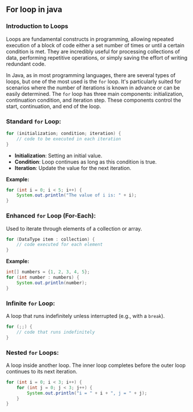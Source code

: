 ## For loop in java

### Introduction to Loops
Loops are fundamental constructs in programming, allowing repeated execution of a block of code either a set number of times or until a certain condition is met. They are incredibly useful for processing collections of data, performing repetitive operations, or simply saving the effort of writing redundant code.

In Java, as in most programming languages, there are several types of loops, but one of the most used is the `for` loop. It's particularly suited for scenarios where the number of iterations is known in advance or can be easily determined. The `for` loop has three main components: initialization, continuation condition, and iteration step. These components control the start, continuation, and end of the loop.

### Standard `for` Loop:
```java
for (initialization; condition; iteration) {
    // code to be executed in each iteration
}
```
- **Initialization**: Setting an initial value.
- **Condition**: Loop continues as long as this condition is true.
- **Iteration**: Update the value for the next iteration.

**Example:**
```java
for (int i = 0; i < 5; i++) {
    System.out.println("The value of i is: " + i);
}
```

### Enhanced `for` Loop (For-Each):
Used to iterate through elements of a collection or array.
```java
for (DataType item : collection) {
    // code executed for each element
}
```
**Example:**
```java
int[] numbers = {1, 2, 3, 4, 5};
for (int number : numbers) {
    System.out.println(number);
}
```

### Infinite `for` Loop:
A loop that runs indefinitely unless interrupted (e.g., with a `break`).
```java
for (;;) {
    // code that runs indefinitely
}
```

### Nested `for` Loops:
A loop inside another loop. The inner loop completes before the outer loop continues to its next iteration.
```java
for (int i = 0; i < 3; i++) {
    for (int j = 0; j < 3; j++) {
        System.out.println("i = " + i + ", j = " + j);
    }
}
```